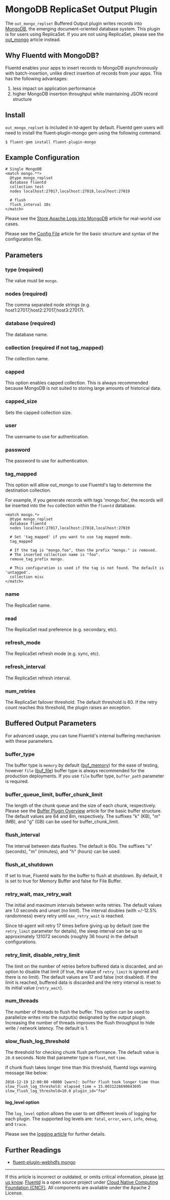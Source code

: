 # MongoDB ReplicaSet Output Plugin

The `out_mongo_replset` Buffered Output plugin writes records into
[MongoDB](http://mongodb.org/), the emerging document-oriented database
system.
This plugin is for users using ReplicaSet. If you are not using
ReplicaSet, please see the [out\_mongo](/plugins/output/out_mongo.md) article instead.


## Why Fluentd with MongoDB?

Fluentd enables your apps to insert records to MongoDB asynchronously
with batch-insertion, unlike direct insertion of records from your apps.
This has the following advantages:

1.  less impact on application performance
2.  higher MongoDB insertion throughput while maintaining JSON record
    structure

## Install

`out_mongo_replset` is included in td-agent by default. Fluentd gem
users will need to install the fluent-plugin-mongo gem using the
following command.

``` {.CodeRay}
$ fluent-gem install fluent-plugin-mongo
```

## Example Configuration

``` {.CodeRay}
# Single MongoDB
<match mongo.**>
  @type mongo_replset
  database fluentd
  collection test
  nodes localhost:27017,localhost:27018,localhost:27019

  # flush
  flush_interval 10s
</match>
```

Please see the [Store Apache Logs into MongoDB](/articles/apache-to-mongodb.md)
article for real-world use cases.

Please see the [Config File](/configuration/config-file.md) article for the basic
structure and syntax of the configuration file.

## Parameters

### type (required)

The value must be `mongo`.

### nodes (required)

The comma separated node strings (e.g.
host1:27017,host2:27017,host3:27017).

### database (required)

The database name.

### collection (required if not tag\_mapped)

The collection name.

### capped

This option enables capped collection. This is always recommended
because MongoDB is not suited to storing large amounts of historical
data.

### capped\_size

Sets the capped collection size.

### user

The username to use for authentication.

### password

The password to use for authentication.

### tag\_mapped

This option will allow out\_mongo to use Fluentd's tag to determine the
destination collection.

For example, if you generate records with tags 'mongo.foo', the records
will be inserted into the `foo` collection within the `fluentd`
database.

``` {.CodeRay}
<match mongo.*>
  @type mongo_replset
  database fluentd
  nodes localhost:27017,localhost:27018,localhost:27019

  # Set 'tag_mapped' if you want to use tag mapped mode.
  tag_mapped

  # If the tag is "mongo.foo", then the prefix "mongo." is removed.
  # The inserted collection name is "foo".
  remove_tag_prefix mongo.

  # This configuration is used if the tag is not found. The default is 'untagged'.
  collection misc
</match>
```

### name

The ReplicaSet name.

### read

The ReplicaSet read preference (e.g. secondary, etc).

### refresh\_mode

The ReplicaSet refresh mode (e.g. sync, etc).

### refresh\_interval

The ReplicaSet refresh interval.

### num\_retries

The ReplicaSet failover threshold. The default threshold is 60. If the
retry count reaches this threshold, the plugin raises an exception.

## Buffered Output Parameters

For advanced usage, you can tune Fluentd's internal buffering mechanism
with these parameters.

### buffer\_type

The buffer type is `memory` by default ([buf\_memory](/plugins/buffer/buf_memory.md)) for
the ease of testing, however `file` ([buf\_file](/plugins/buffer/buf_file.md)) buffer type
is always recommended for the production deployments. If you use `file`
buffer type, `buffer_path` parameter is required.

### buffer\_queue\_limit, buffer\_chunk\_limit

The length of the chunk queue and the size of each chunk, respectively.
Please see the [Buffer Plugin Overview](/plugins/buffer/buffer-plugin-overview.md) article
for the basic buffer structure. The default values are 64 and 8m,
respectively. The suffixes "k" (KB), "m" (MB), and "g" (GB) can be used
for buffer\_chunk\_limit.

### flush\_interval

The interval between data flushes. The default is 60s. The suffixes "s"
(seconds), "m" (minutes), and "h" (hours) can be used.

### flush\_at\_shutdown

If set to true, Fluentd waits for the buffer to flush at shutdown. By
default, it is set to true for Memory Buffer and false for File Buffer.

### retry\_wait, max\_retry\_wait

The initial and maximum intervals between write retries. The default
values are 1.0 seconds and unset (no limit). The interval doubles (with
+/-12.5% randomness) every retry until `max_retry_wait` is reached.

Since td-agent will retry 17 times before giving up by default (see the
`retry_limit` parameter for details), the sleep interval can be up to
approximately 131072 seconds (roughly 36 hours) in the default
configurations.

### retry\_limit, disable\_retry\_limit

The limit on the number of retries before buffered data is discarded,
and an option to disable that limit (if true, the value of `retry_limit`
is ignored and there is no limit). The default values are 17 and false
(not disabled). If the limit is reached, buffered data is discarded and
the retry interval is reset to its initial value (`retry_wait`).

### num\_threads

The number of threads to flush the buffer. This option can be used to
parallelize writes into the output(s) designated by the output plugin.
Increasing the number of threads improves the flush throughput to hide
write / network latency. The default is 1.

### slow\_flush\_log\_threshold

The threshold for checking chunk flush performance. The default value is
`20.0` seconds. Note that parameter type is `float`, not `time`.

If chunk flush takes longer time than this threshold, fluentd logs
warning message like below:

``` {.CodeRay}
2016-12-19 12:00:00 +0000 [warn]: buffer flush took longer time than slow_flush_log_threshold: elapsed_time = 15.0031226690043695 slow_flush_log_threshold=10.0 plugin_id="foo"
```

#### log\_level option

The `log_level` option allows the user to set different levels of
logging for each plugin. The supported log levels are: `fatal`, `error`,
`warn`, `info`, `debug`, and `trace`.

Please see the [logging article](/deployment/logging.md) for further details.

## Further Readings

-   [fluent-plugin-webhdfs mongo](https://github.com/fluent/fluent-plugin-mongo)


------------------------------------------------------------------------

If this article is incorrect or outdated, or omits critical information, please [let us know](https://github.com/fluent/fluentd-docs/issues?state=open).
[Fluentd](http://www.fluentd.org/) is a open source project under [Cloud Native Computing Foundation (CNCF)](https://cncf.io/). All components are available under the Apache 2 License.
